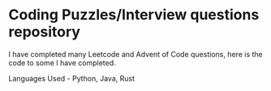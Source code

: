 # Coding Puzzles/Interview questions repository

I have completed many Leetcode and Advent of Code questions, here is the code to some I have completed. 

Languages Used - Python, Java, Rust
